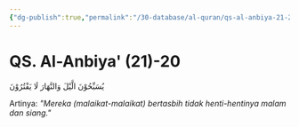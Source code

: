 ```yaml
---
{"dg-publish":true,"permalink":"/30-database/al-quran/qs-al-anbiya-21-20/"}
---
```



# QS. Al-Anbiya' (21)-20
يُسَبِّحُوْنَ الَّيْلَ وَالنَّهَارَ لَا يَفْتُرُوْنَ 

Artinya: *"Mereka (malaikat-malaikat) bertasbih tidak henti-hentinya malam dan siang."*
